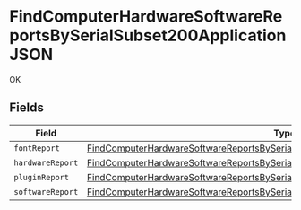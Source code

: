 # FindComputerHardwareSoftwareReportsBySerialSubset200ApplicationJSON

OK


## Fields

| Field                                                                                                                                                                                             | Type                                                                                                                                                                                              | Required                                                                                                                                                                                          | Description                                                                                                                                                                                       |
| ------------------------------------------------------------------------------------------------------------------------------------------------------------------------------------------------- | ------------------------------------------------------------------------------------------------------------------------------------------------------------------------------------------------- | ------------------------------------------------------------------------------------------------------------------------------------------------------------------------------------------------- | ------------------------------------------------------------------------------------------------------------------------------------------------------------------------------------------------- |
| `fontReport`                                                                                                                                                                                      | [FindComputerHardwareSoftwareReportsBySerialSubset200ApplicationJSONFontReport](../../models/operations/findcomputerhardwaresoftwarereportsbyserialsubset200applicationjsonfontreport.md)         | :heavy_minus_sign:                                                                                                                                                                                | N/A                                                                                                                                                                                               |
| `hardwareReport`                                                                                                                                                                                  | [FindComputerHardwareSoftwareReportsBySerialSubset200ApplicationJSONHardwareReport](../../models/operations/findcomputerhardwaresoftwarereportsbyserialsubset200applicationjsonhardwarereport.md) | :heavy_minus_sign:                                                                                                                                                                                | N/A                                                                                                                                                                                               |
| `pluginReport`                                                                                                                                                                                    | [FindComputerHardwareSoftwareReportsBySerialSubset200ApplicationJSONPluginReport](../../models/operations/findcomputerhardwaresoftwarereportsbyserialsubset200applicationjsonpluginreport.md)     | :heavy_minus_sign:                                                                                                                                                                                | N/A                                                                                                                                                                                               |
| `softwareReport`                                                                                                                                                                                  | [FindComputerHardwareSoftwareReportsBySerialSubset200ApplicationJSONSoftwareReport](../../models/operations/findcomputerhardwaresoftwarereportsbyserialsubset200applicationjsonsoftwarereport.md) | :heavy_minus_sign:                                                                                                                                                                                | N/A                                                                                                                                                                                               |